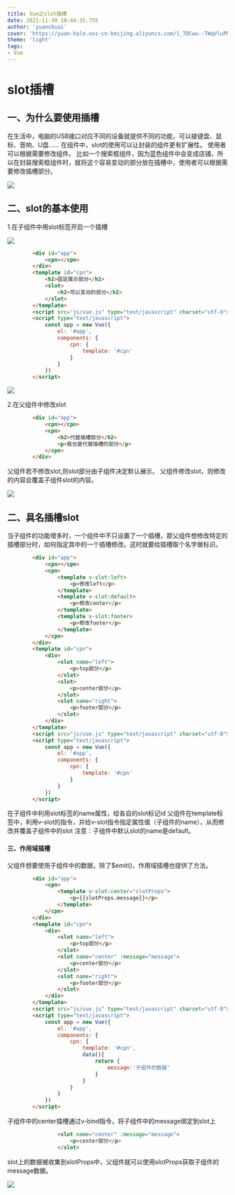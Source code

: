 ```yaml
---
title: Vue之slot插槽
date: 2021-11-30 10:44:35.755
author: 'yuanshuai'
cover: 'https://yuan-halo.oss-cn-beijing.aliyuncs.com/1_7OCwu--TWqVluPMsZdzWKw-34ce1bcaed3b4c59a2183cf00af73987_1622733997113.png'
theme: 'light'
tags: 
- Vue
---
```


# slot插槽

## 一、为什么要使用插槽

在生活中，电脑的USB接口对应不同的设备就提供不同的功能，可以接键盘、鼠标、音响、U盘……
在组件中，slot的使用可以让封装的组件更有扩展性。
使用者可以根据需要修改组件。
比如一个搜索框组件，因为蓝色组件中会变成店铺，所以在封装搜索框组件时，就将这个容易变动的部分放在插槽中，使用者可以根据需要修改插槽部分。

![](https://hexobbblog.oss-cn-beijing.aliyuncs.com/images/vue/213.png)

## 二、slot的基本使用

1.在子组件中用slot标签开启一个插槽

![](https://hexobbblog.oss-cn-beijing.aliyuncs.com/images/vue/214.png)

```html
        <div id="app">
            <cpn></cpn>
        </div>
        <template id="cpn">
            <h2>固定展示部分</h2>
            <slot>
                <h2>可以变动的部分</h2>
            </slot>
        </template>
        <script src="js/vue.js" type="text/javascript" charset="utf-8"></script>
        <script type="text/javascript">
            const app = new Vue({
                el: '#app',
                components: {
                    cpn: {
                        template: '#cpn'
                    }
                }
            })
        </script>
```

![](https://hexobbblog.oss-cn-beijing.aliyuncs.com/images/vue/215.png)

2.在父组件中修改slot

```html
        <div id="app">
            <cpn></cpn>
            <cpn>
                <h2>代替插槽部分</h2>
                <p>我也是代替插槽的部分</p>
            </cpn>
        </div>
```

父组件若不修改slot,则slot部分由子组件决定默认展示。
父组件修改slot，则修改的内容会覆盖子组件slot的内容。

![](https://hexobbblog.oss-cn-beijing.aliyuncs.com/images/vue/216.png)

## 二、具名插槽slot

当子组件的功能增多时，一个组件中不只设置了一个插槽，那父组件想修改特定的插槽部分时，如何指定其中的一个插槽修改。这时就要给插槽取个名字做标识。

```html
        <div id="app">
            <cpn></cpn>
            <cpn>
                <template v-slot:left>
                    <p>修改left</p>
                </template>
                <template v-slot:default>
                    <p>修改center</p>
                </template>
                <template v-slot:footer>
                    <p>修改footer</p>
                </template>
            </cpn>
        </div>
        <template id="cpn">
            <div>
                <slot name="left">
                    <p>top部分</p>
                </slot>
                <slot>
                    <p>center部分</p>
                </slot>
                <slot name="right">
                    <p>footer部分</p>
                </slot>             
            </div>
        </template>     
        <script src="js/vue.js" type="text/javascript" charset="utf-8"></script>
        <script type="text/javascript">
            const app = new Vue({
                el: '#app',
                components: {
                    cpn: {
                        template: '#cpn'
                    }
                }
            })
        </script>
```

在子组件中利用slot标签的name属性，给各自的slot标记id
父组件在template标签中，利用v-slot的指令，并给v-slot指令指定属性值（子组件的name），从而修改并覆盖子组件中的slot
注意：子组件中默认slot的name是default。

#### 三、作用域插槽

父组件想要使用子组件中的数据，除了$emit()，作用域插槽也提供了方法。

```html
        <div id="app">
            <cpn>
                <template v-slot:center="slotProps">
                    <p>{{slotProps.message}}</p>
                </template>
            </cpn>
        </div>
        <template id="cpn">
            <div>
                <slot name="left">
                    <p>top部分</p>
                </slot>
                <slot name="center" :message="message">
                    <p>center部分</p>
                </slot>
                <slot name="right">
                    <p>footer部分</p>
                </slot>             
            </div>
        </template>     
        <script src="js/vue.js" type="text/javascript" charset="utf-8"></script>
        <script type="text/javascript">
            const app = new Vue({
                el: '#app',
                components: {
                    cpn: {
                        template: '#cpn',
                        data(){
                            return {
                                message:'子组件的数据'
                            }
                        }
                    }
                }
            })
        </script>
```

子组件中的center插槽通过v-bind指令，将子组件中的message绑定到slot上

```html
                <slot name="center" :message="message">
                    <p>center部分</p>
                </slot>
```

slot上的数据被收集到slotProps中，父组件就可以使用slotProps获取子组件的message数据。

![](https://hexobbblog.oss-cn-beijing.aliyuncs.com/images/vue/217.png)